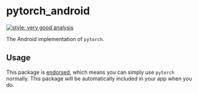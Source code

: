 # pytorch_android

[![style: very good analysis][very_good_analysis_badge]][very_good_analysis_link]

The Android implementation of `pytorch`.

## Usage

This package is [endorsed][endorsed_link], which means you can simply use `pytorch`
normally. This package will be automatically included in your app when you do.

[endorsed_link]: https://flutter.dev/docs/development/packages-and-plugins/developing-packages#endorsed-federated-plugin
[very_good_analysis_badge]: https://img.shields.io/badge/style-very_good_analysis-B22C89.svg
[very_good_analysis_link]: https://pub.dev/packages/very_good_analysis